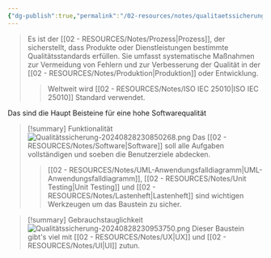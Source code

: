 ```yaml
---
{"dg-publish":true,"permalink":"/02-resources/notes/qualitaetssicherung/","tags":["GFN/LF10","netzwerk/ISO","qualität"],"noteIcon":"","updated":"2025-09-05T10:15:58.000+02:00"}
---
```


>Es ist der [[02 - RESOURCES/Notes/Prozess\|Prozess]], der sicherstellt, dass Produkte oder Dienstleistungen bestimmte Qualitätsstandards erfüllen. Sie umfasst systematische Maßnahmen zur Vermeidung von Fehlern und zur Verbesserung der Qualität in der [[02 - RESOURCES/Notes/Produktion\|Produktion]] oder Entwicklung.
>>Weltweit wird  [[02 - RESOURCES/Notes/ISO IEC 25010\|ISO IEC 25010]] Standard verwendet.

Das  sind die Haupt Beisteine für eine hohe Softwarequalität

<style> .container {font-family: sans-serif; text-align: center;} .button-wrapper button {z-index: 1;height: 40px; width: 100px; margin: 10px;padding: 5px;} .excalidraw .App-menu_top .buttonList { display: flex;} .excalidraw-wrapper { height: 800px; margin: 50px; position: relative;} :root[dir="ltr"] .excalidraw .layer-ui__wrapper .zen-mode-transition.App-menu_bottom--transition-left {transform: none;} </style><script src="https://cdn.jsdelivr.net/npm/react@17/umd/react.production.min.js"></script><script src="https://cdn.jsdelivr.net/npm/react-dom@17/umd/react-dom.production.min.js"></script><script type="text/javascript" src="https://cdn.jsdelivr.net/npm/@excalidraw/excalidraw@0/dist/excalidraw.production.min.js"></script><div id="Qualitätssicherung_2024-08-28_2044.04.excalidraw.md1"></div><script>(function(){const InitialData={"type":"excalidraw","version":2,"source":"https://github.com/zsviczian/obsidian-excalidraw-plugin/releases/tag/2.3.0","elements":[{"id":"-OUKGkq1IDoNge_w1eIQS","type":"rectangle","x":-264,"y":-289.6875,"width":730,"height":154,"angle":0,"strokeColor":"#1e1e1e","backgroundColor":"transparent","fillStyle":"solid","strokeWidth":2,"strokeStyle":"solid","roughness":1,"opacity":100,"groupIds":[],"frameId":null,"index":"a1","roundness":{"type":3},"seed":101519113,"version":63,"versionNonce":1699890505,"isDeleted":false,"boundElements":[{"type":"text","id":"W4Ifd5xm"}],"updated":1724870674947,"link":null,"locked":false},{"id":"W4Ifd5xm","type":"text","x":18.800094604492188,"y":-225.1875,"width":164.39981079101562,"height":25,"angle":0,"strokeColor":"#1e1e1e","backgroundColor":"transparent","fillStyle":"solid","strokeWidth":2,"strokeStyle":"solid","roughness":1,"opacity":100,"groupIds":[],"frameId":null,"index":"a2","roundness":null,"seed":1667136679,"version":19,"versionNonce":1401150471,"isDeleted":false,"boundElements":null,"updated":1724870685383,"link":null,"locked":false,"text":"Softwarequalität","rawText":"Softwarequalität","fontSize":20,"fontFamily":5,"textAlign":"center","verticalAlign":"middle","containerId":"-OUKGkq1IDoNge_w1eIQS","originalText":"Softwarequalität","autoResize":true,"lineHeight":1.25},{"id":"JEZhePlti4G20WV_5jmvH","type":"rectangle","x":-237,"y":-134.6875,"width":46,"height":314,"angle":0,"strokeColor":"#1e1e1e","backgroundColor":"transparent","fillStyle":"solid","strokeWidth":2,"strokeStyle":"solid","roughness":1,"opacity":100,"groupIds":[],"frameId":null,"index":"a3","roundness":{"type":3},"seed":241542857,"version":73,"versionNonce":938763687,"isDeleted":false,"boundElements":[],"updated":1724870753381,"link":null,"locked":false},{"type":"rectangle","version":129,"versionNonce":1981250247,"index":"a4","isDeleted":false,"id":"bkoMPjgD0nWpek4mxo_aw","fillStyle":"solid","strokeWidth":2,"strokeStyle":"solid","roughness":1,"opacity":100,"angle":0,"x":-145,"y":-132.6875,"strokeColor":"#1e1e1e","backgroundColor":"transparent","width":46,"height":314,"seed":870127945,"groupIds":[],"frameId":null,"roundness":{"type":3},"boundElements":[],"updated":1724870700900,"link":null,"locked":false},{"type":"rectangle","version":148,"versionNonce":126175497,"index":"a5","isDeleted":false,"id":"7kDeMCjM53KSAPKDNR-Xb","fillStyle":"solid","strokeWidth":2,"strokeStyle":"solid","roughness":1,"opacity":100,"angle":0,"x":-47,"y":-132.6875,"strokeColor":"#1e1e1e","backgroundColor":"transparent","width":46,"height":314,"seed":860173769,"groupIds":[],"frameId":null,"roundness":{"type":3},"boundElements":[],"updated":1724870715510,"link":null,"locked":false},{"type":"rectangle","version":206,"versionNonce":1005141993,"index":"a6","isDeleted":false,"id":"CfG-LKOptIcx7g0gNJ-15","fillStyle":"solid","strokeWidth":2,"strokeStyle":"solid","roughness":1,"opacity":100,"angle":0,"x":45,"y":-130.6875,"strokeColor":"#1e1e1e","backgroundColor":"transparent","width":46,"height":314,"seed":1787663529,"groupIds":[],"frameId":null,"roundness":{"type":3},"boundElements":[],"updated":1724870715510,"link":null,"locked":false},{"type":"rectangle","version":98,"versionNonce":720700807,"index":"a7","isDeleted":false,"id":"8MZJGy6alaHA5Zom8ugmr","fillStyle":"solid","strokeWidth":2,"strokeStyle":"solid","roughness":1,"opacity":100,"angle":0,"x":131,"y":-131.6875,"strokeColor":"#1e1e1e","backgroundColor":"transparent","width":46,"height":314,"seed":531995687,"groupIds":[],"frameId":null,"roundness":{"type":3},"boundElements":[],"updated":1724870727199,"link":null,"locked":false},{"type":"rectangle","version":156,"versionNonce":761838759,"index":"a8","isDeleted":false,"id":"ku5diPefhRKLw51_L57CJ","fillStyle":"solid","strokeWidth":2,"strokeStyle":"solid","roughness":1,"opacity":100,"angle":0,"x":223,"y":-129.6875,"strokeColor":"#1e1e1e","backgroundColor":"transparent","width":46,"height":314,"seed":1998421831,"groupIds":[],"frameId":null,"roundness":{"type":3},"boundElements":[],"updated":1724870727199,"link":null,"locked":false},{"type":"rectangle","version":175,"versionNonce":311988167,"index":"a9","isDeleted":false,"id":"aWAlw1G3q76pjI5oqeaj2","fillStyle":"solid","strokeWidth":2,"strokeStyle":"solid","roughness":1,"opacity":100,"angle":0,"x":321,"y":-129.6875,"strokeColor":"#1e1e1e","backgroundColor":"transparent","width":46,"height":314,"seed":1507589735,"groupIds":[],"frameId":null,"roundness":{"type":3},"boundElements":[],"updated":1724870727199,"link":null,"locked":false},{"type":"rectangle","version":233,"versionNonce":1688272615,"index":"aA","isDeleted":false,"id":"X21r5pXDXDcf3gPx3J86k","fillStyle":"solid","strokeWidth":2,"strokeStyle":"solid","roughness":1,"opacity":100,"angle":0,"x":413,"y":-127.6875,"strokeColor":"#1e1e1e","backgroundColor":"transparent","width":46,"height":314,"seed":1522375047,"groupIds":[],"frameId":null,"roundness":{"type":3},"boundElements":[],"updated":1724870727199,"link":null,"locked":false},{"id":"qN5YvzDq","type":"text","x":-277.9909204224642,"y":18.396605094623794,"width":133.23985290527344,"height":25,"angle":4.718345504082636,"strokeColor":"#1e1e1e","backgroundColor":"transparent","fillStyle":"solid","strokeWidth":2,"strokeStyle":"solid","roughness":1,"opacity":100,"groupIds":[],"frameId":null,"index":"aB","roundness":null,"seed":1264649449,"version":224,"versionNonce":1127065513,"isDeleted":false,"boundElements":null,"updated":1724871177632,"link":null,"locked":false,"text":"Kompatibilität","rawText":"Kompatibilität","fontSize":20,"fontFamily":5,"textAlign":"left","verticalAlign":"top","containerId":null,"originalText":"Kompatibilität","autoResize":true,"lineHeight":1.25},{"id":"00gHfHoh","type":"text","x":-167.42145567217568,"y":27.92449328315695,"width":95.73989868164062,"height":25,"angle":4.718203980285006,"strokeColor":"#1e1e1e","backgroundColor":"transparent","fillStyle":"solid","strokeWidth":2,"strokeStyle":"solid","roughness":1,"opacity":100,"groupIds":[],"frameId":null,"index":"aC","roundness":null,"seed":620924519,"version":303,"versionNonce":1939939783,"isDeleted":false,"boundElements":null,"updated":1724871188339,"link":null,"locked":false,"text":"Sicherheit","rawText":"Sicherheit","fontSize":20,"fontFamily":5,"textAlign":"left","verticalAlign":"top","containerId":null,"originalText":"Sicherheit","autoResize":true,"lineHeight":1.25},{"id":"qwayWCU0","type":"text","x":-100.44788742687058,"y":21.946037307651522,"width":147.4598388671875,"height":25,"angle":4.723666765119981,"strokeColor":"#1e1e1e","backgroundColor":"transparent","fillStyle":"solid","strokeWidth":2,"strokeStyle":"solid","roughness":1,"opacity":100,"groupIds":[],"frameId":null,"index":"aD","roundness":null,"seed":823123847,"version":331,"versionNonce":1238642825,"isDeleted":false,"boundElements":null,"updated":1724871205066,"link":null,"locked":false,"text":"Zuverlässigkeit","rawText":"Zuverlässigkeit","fontSize":20,"fontFamily":5,"textAlign":"left","verticalAlign":"top","containerId":null,"originalText":"Zuverlässigkeit","autoResize":true,"lineHeight":1.25},{"id":"uwhiPmfx","type":"text","x":-39.08834300800669,"y":17.648748025271743,"width":213.35980224609375,"height":25,"angle":4.716949802846495,"strokeColor":"#1e1e1e","backgroundColor":"transparent","fillStyle":"solid","strokeWidth":2,"strokeStyle":"solid","roughness":1,"opacity":100,"groupIds":[],"frameId":null,"index":"aE","roundness":null,"seed":1292229385,"version":280,"versionNonce":1637717511,"isDeleted":false,"boundElements":null,"updated":1724871215404,"link":null,"locked":false,"text":"Gebrauchstauglichkeit","rawText":"Gebrauchstauglichkeit","fontSize":20,"fontFamily":5,"textAlign":"left","verticalAlign":"top","containerId":null,"originalText":"Gebrauchstauglichkeit","autoResize":true,"lineHeight":1.25},{"id":"YNT6kiL5","type":"text","x":88.67900008748094,"y":17.661160118314,"width":137.67984008789062,"height":25,"angle":4.725999103093382,"strokeColor":"#1e1e1e","backgroundColor":"transparent","fillStyle":"solid","strokeWidth":2,"strokeStyle":"solid","roughness":1,"opacity":100,"groupIds":[],"frameId":null,"index":"aF","roundness":null,"seed":2034243623,"version":284,"versionNonce":730299559,"isDeleted":false,"boundElements":null,"updated":1724871231913,"link":null,"locked":false,"text":"Funktionalität","rawText":"Funktionalität","fontSize":20,"fontFamily":5,"textAlign":"left","verticalAlign":"top","containerId":null,"originalText":"Funktionalität","autoResize":true,"lineHeight":1.25},{"id":"rv3pDFEx","type":"text","x":189.60240090468704,"y":-2.449336022516718,"width":115.27989196777344,"height":25,"angle":4.7110840480575185,"strokeColor":"#1e1e1e","backgroundColor":"transparent","fillStyle":"solid","strokeWidth":2,"strokeStyle":"solid","roughness":1,"opacity":100,"groupIds":[],"frameId":null,"index":"aG","roundness":null,"seed":67259495,"version":252,"versionNonce":1506316551,"isDeleted":false,"boundElements":null,"updated":1724871242904,"link":null,"locked":false,"text":"Wartbarkeit","rawText":"Wartbarkeit","fontSize":20,"fontFamily":5,"textAlign":"left","verticalAlign":"top","containerId":null,"originalText":"Wartbarkeit","autoResize":true,"lineHeight":1.25},{"id":"VjLb9zaZ","type":"text","x":275.40976862423804,"y":5.481774746068709,"width":138.25985717773438,"height":25,"angle":4.715120036394446,"strokeColor":"#1e1e1e","backgroundColor":"transparent","fillStyle":"solid","strokeWidth":2,"strokeStyle":"solid","roughness":1,"opacity":100,"groupIds":[],"frameId":null,"index":"aH","roundness":null,"seed":1066311495,"version":276,"versionNonce":1041536041,"isDeleted":false,"boundElements":null,"updated":1724871254312,"link":null,"locked":false,"text":"Portierbarkeit","rawText":"Portierbarkeit","fontSize":20,"fontFamily":5,"textAlign":"left","verticalAlign":"top","containerId":null,"originalText":"Portierbarkeit","autoResize":true,"lineHeight":1.25},{"id":"llAcjcnb","type":"text","x":379.946352919416,"y":11.762065178080377,"width":111.21989440917969,"height":25,"angle":4.710312889159182,"strokeColor":"#1e1e1e","backgroundColor":"transparent","fillStyle":"solid","strokeWidth":2,"strokeStyle":"solid","roughness":1,"opacity":100,"groupIds":[],"frameId":null,"index":"aI","roundness":null,"seed":102975049,"version":210,"versionNonce":2103198727,"isDeleted":false,"boundElements":null,"updated":1724871261266,"link":null,"locked":false,"text":"Performanz","rawText":"Performanz","fontSize":20,"fontFamily":5,"textAlign":"left","verticalAlign":"top","containerId":null,"originalText":"Performanz","autoResize":true,"lineHeight":1.25},{"id":"tEz4IEFMI82XiTvLOkU2G","type":"freedraw","x":-132,"y":-191.6875,"width":343,"height":169,"angle":0,"strokeColor":"#1e1e1e","backgroundColor":"transparent","fillStyle":"solid","strokeWidth":2,"strokeStyle":"solid","roughness":1,"opacity":100,"groupIds":[],"frameId":null,"index":"a0","roundness":null,"seed":1153097223,"version":32,"versionNonce":482114601,"isDeleted":true,"boundElements":null,"updated":1724870668648,"link":null,"locked":false,"points":[[0,0],[24,41],[29,49],[51,76],[87,111],[128,139],[162,158],[196,167],[228,169],[272,167],[306,160],[324,154],[334,147],[341,133],[343,115],[340,93],[331,80],[306,62],[269,44],[219,31],[193,29],[156,28],[121,31],[88,40],[66,44],[50,48],[46,50],[45,50],[45,50]],"pressures":[],"simulatePressure":true,"lastCommittedPoint":[45,50]},{"id":"IIJf9PLJ","type":"text","x":-218,"y":9.8125,"width":8,"height":25,"angle":0,"strokeColor":"#1e1e1e","backgroundColor":"transparent","fillStyle":"solid","strokeWidth":2,"strokeStyle":"solid","roughness":1,"opacity":100,"groupIds":[],"frameId":null,"index":"a3V","roundness":null,"seed":930804807,"version":3,"versionNonce":2143754439,"isDeleted":true,"boundElements":null,"updated":1724870753383,"link":null,"locked":false,"text":"","rawText":"","fontSize":20,"fontFamily":5,"textAlign":"center","verticalAlign":"middle","containerId":"JEZhePlti4G20WV_5jmvH","originalText":"","autoResize":true,"lineHeight":1.25}],"appState":{"theme":"dark","viewBackgroundColor":"#ffffff","currentItemStrokeColor":"#1e1e1e","currentItemBackgroundColor":"transparent","currentItemFillStyle":"solid","currentItemStrokeWidth":2,"currentItemStrokeStyle":"solid","currentItemRoughness":1,"currentItemOpacity":100,"currentItemFontFamily":5,"currentItemFontSize":20,"currentItemTextAlign":"left","currentItemStartArrowhead":null,"currentItemEndArrowhead":"arrow","scrollX":403.39647165726467,"scrollY":439.25105438600394,"zoom":{"value":1},"currentItemRoundness":"round","gridSize":null,"gridColor":{"Bold":"#C9C9C9","Regular":"#EDEDED"},"currentStrokeOptions":null,"previousGridSize":null,"frameRendering":{"enabled":true,"clip":true,"name":true,"outline":true},"objectsSnapModeEnabled":false},"files":{}};InitialData.scrollToContent=true;App=()=>{const e=React.useRef(null),t=React.useRef(null),[n,i]=React.useState({width:void 0,height:void 0});return React.useEffect(()=>{i({width:t.current.getBoundingClientRect().width,height:t.current.getBoundingClientRect().height});const e=()=>{i({width:t.current.getBoundingClientRect().width,height:t.current.getBoundingClientRect().height})};return window.addEventListener("resize",e),()=>window.removeEventListener("resize",e)},[t]),React.createElement(React.Fragment,null,React.createElement("div",{className:"excalidraw-wrapper",ref:t},React.createElement(ExcalidrawLib.Excalidraw,{ref:e,width:n.width,height:n.height,initialData:InitialData,viewModeEnabled:!0,zenModeEnabled:!0,gridModeEnabled:!1})))},excalidrawWrapper=document.getElementById("Qualitätssicherung_2024-08-28_2044.04.excalidraw.md1");ReactDOM.render(React.createElement(App),excalidrawWrapper);})();</script>

>[!summary] Funktionalität
>![Qualitätssicherung-20240828230850268.png](/img/user/02%20-%20RESOURCES/Files/IMG/Qualit%C3%A4tssicherung-20240828230850268.png)
>Das [[02 - RESOURCES/Notes/Software\|Software]] soll alle Aufgaben vollständigen und soeben die Benutzerziele abdecken.
>>[[02 - RESOURCES/Notes/UML-Anwendungsfalldiagramm\|UML-Anwendungsfalldiagramm]], [[02 - RESOURCES/Notes/Unit Testing\|Unit Testing]] und [[02 - RESOURCES/Notes/Lastenheft\|Lastenheft]] sind wichtigen Werkzeugen um das Baustein zu  sicher.

>[!summary] Gebrauchstauglichkeit
>![Qualitätssicherung-20240828230953750.png](/img/user/02%20-%20RESOURCES/Files/IMG/Qualit%C3%A4tssicherung-20240828230953750.png)
Dieser Baustein gibt's viel mit [[02 - RESOURCES/Notes/UX\|UX]] und [[02 - RESOURCES/Notes/UI\|UI]] zutun.
